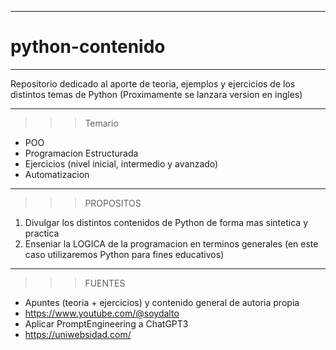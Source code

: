 --------------------------
# python-contenido 
--------------------------

Repositorio dedicado al aporte de teoria, ejemplos y ejercicios de los distintos temas de Python
(Proximamente se lanzara version en ingles)

------------------------------------------------------------------------------------------------

>>> Temario
- POO
- Programacion Estructurada
- Ejercicios (nivel inicial, intermedio y avanzado)
- Automatizacion

------------------------------------------------------------------------------------------------

>>> PROPOSITOS
1. Divulgar los distintos contenidos de Python de forma mas sintetica y practica
2. Enseniar la LOGICA de la programacion en terminos generales (en este caso utilizaremos Python para fines educativos)

------------------------------------------------------------------------------------------------

>>> FUENTES
- Apuntes (teoria + ejercicios) y contenido general de autoria propia
- https://www.youtube.com/@soydalto
- Aplicar PromptEngineering a ChatGPT3
- https://uniwebsidad.com/